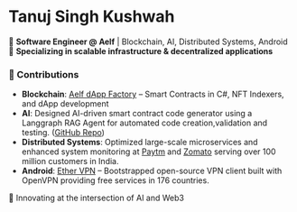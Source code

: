 # Tanuj Singh Kushwah  

🔹 **Software Engineer @ Aelf** | Blockchain, AI, Distributed Systems, Android  
🔹 **Specializing in scalable infrastructure & decentralized applications**  

### 🔧 Contributions  
- **Blockchain**: [Aelf dApp Factory](https://github.com/tanuj-aelf) – Smart Contracts in C#, NFT Indexers, and dApp development  
- **AI**: Designed AI-driven smart contract code generator using a Langgraph RAG Agent for automated code creation,validation and testing. ([GitHub Repo](https://github.com/tanuj-aelf/aelf-code-generator))  
- **Distributed Systems**: Optimized large-scale microservices and enhanced system monitoring at [Paytm](https://paytm.com/) and [Zomato](https://www.zomato.com/) serving over 100 million customers in India.
- **Android**: [Ether VPN](https://play.google.com/store/apps/details?id=com.anonymous.ethervpn) – Bootstrapped open-source VPN client built with OpenVPN providing free services in 176 countries.

🚀 Innovating at the intersection of AI and Web3  
